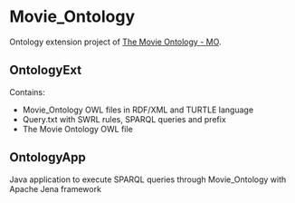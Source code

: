 # Movie_Ontology
Ontology extension project of [The Movie Ontology - MO](https://github.com/amanciobouza/movieontology).

## OntologyExt
Contains:
* Movie_Ontology OWL files in RDF/XML and TURTLE language
* Query.txt  with SWRL rules, SPARQL queries and prefix
* The Movie Ontology OWL file

## OntologyApp
Java application to execute SPARQL queries through Movie_Ontology with Apache Jena framework
